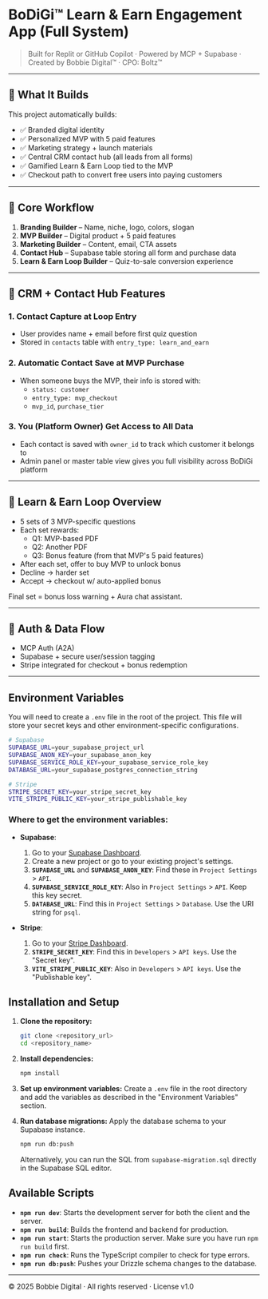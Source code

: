 # BoDiGi™ Learn & Earn Engagement App (Full System)
> Built for Replit or GitHub Copilot · Powered by MCP + Supabase · Created by Bobbie Digital™ · CPO: Boltz™

---

## 🧠 What It Builds

This project automatically builds:
- ✅ Branded digital identity
- ✅ Personalized MVP with 5 paid features
- ✅ Marketing strategy + launch materials
- ✅ Central CRM contact hub (all leads from all forms)
- ✅ Gamified Learn & Earn Loop tied to the MVP
- ✅ Checkout path to convert free users into paying customers

---

## 🧾 Core Workflow

1. **Branding Builder** – Name, niche, logo, colors, slogan
2. **MVP Builder** – Digital product + 5 paid features
3. **Marketing Builder** – Content, email, CTA assets
4. **Contact Hub** – Supabase table storing all form and purchase data
5. **Learn & Earn Loop Builder** – Quiz-to-sale conversion experience

---

## 📇 CRM + Contact Hub Features

### 1. Contact Capture at Loop Entry
- User provides name + email before first quiz question
- Stored in `contacts` table with `entry_type: learn_and_earn`

### 2. Automatic Contact Save at MVP Purchase
- When someone buys the MVP, their info is stored with:
  - `status: customer`
  - `entry_type: mvp_checkout`
  - `mvp_id`, `purchase_tier`

### 3. You (Platform Owner) Get Access to All Data
- Each contact is saved with `owner_id` to track which customer it belongs to
- Admin panel or master table view gives you full visibility across BoDiGi platform

---

## 🔁 Learn & Earn Loop Overview

- 5 sets of 3 MVP-specific questions
- Each set rewards:
  - Q1: MVP-based PDF
  - Q2: Another PDF
  - Q3: Bonus feature (from that MVP's 5 paid features)
- After each set, offer to buy MVP to unlock bonus
- Decline → harder set
- Accept → checkout w/ auto-applied bonus

Final set = bonus loss warning + Aura chat assistant.

---

## 🔐 Auth & Data Flow

- MCP Auth (A2A)
- Supabase + secure user/session tagging
- Stripe integrated for checkout + bonus redemption

---

## Environment Variables

You will need to create a `.env` file in the root of the project. This file will store your secret keys and other environment-specific configurations.

```bash
# Supabase
SUPABASE_URL=your_supabase_project_url
SUPABASE_ANON_KEY=your_supabase_anon_key
SUPABASE_SERVICE_ROLE_KEY=your_supabase_service_role_key
DATABASE_URL=your_supabase_postgres_connection_string

# Stripe
STRIPE_SECRET_KEY=your_stripe_secret_key
VITE_STRIPE_PUBLIC_KEY=your_stripe_publishable_key
```

### Where to get the environment variables:

-   **Supabase**:
    1.  Go to your [Supabase Dashboard](https://app.supabase.io).
    2.  Create a new project or go to your existing project's settings.
    3.  **`SUPABASE_URL`** and **`SUPABASE_ANON_KEY`**: Find these in `Project Settings` > `API`.
    4.  **`SUPABASE_SERVICE_ROLE_KEY`**: Also in `Project Settings` > `API`. Keep this key secret.
    5.  **`DATABASE_URL`**: Find this in `Project Settings` > `Database`. Use the URI string for `psql`.

-   **Stripe**:
    1.  Go to your [Stripe Dashboard](https://dashboard.stripe.com/).
    2.  **`STRIPE_SECRET_KEY`**: Find this in `Developers` > `API keys`. Use the "Secret key".
    3.  **`VITE_STRIPE_PUBLIC_KEY`**: Also in `Developers` > `API keys`. Use the "Publishable key".

## Installation and Setup

1.  **Clone the repository:**
    ```bash
    git clone <repository_url>
    cd <repository_name>
    ```

2.  **Install dependencies:**
    ```bash
    npm install
    ```

3.  **Set up environment variables:**
    Create a `.env` file in the root directory and add the variables as described in the "Environment Variables" section.

4.  **Run database migrations:**
    Apply the database schema to your Supabase instance.
    ```bash
    npm run db:push
    ```
    Alternatively, you can run the SQL from `supabase-migration.sql` directly in the Supabase SQL editor.

## Available Scripts

-   **`npm run dev`**: Starts the development server for both the client and the server.
-   **`npm run build`**: Builds the frontend and backend for production.
-   **`npm run start`**: Starts the production server. Make sure you have run `npm run build` first.
-   **`npm run check`**: Runs the TypeScript compiler to check for type errors.
-   **`npm run db:push`**: Pushes your Drizzle schema changes to the database.

---

© 2025 Bobbie Digital · All rights reserved · License v1.0


